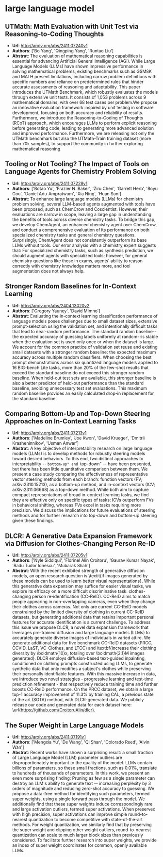 # large language model
## UTMath: Math Evaluation with Unit Test via Reasoning-to-Coding Thoughts
- **Url**: http://arxiv.org/abs/2411.07240v1
- **Authors**: ['Bo Yang', 'Qingping Yang', 'Runtao Liu']
- **Abstrat**: The evaluation of mathematical reasoning capabilities is essential for advancing Artificial General Intelligence (AGI). While Large Language Models (LLMs) have shown impressive performance in solving mathematical problems, existing benchmarks such as GSM8K and MATH present limitations, including narrow problem definitions with specific numbers and reliance on predetermined rules that hinder accurate assessments of reasoning and adaptability. This paper introduces the UTMath Benchmark, which robustly evaluates the models through extensive unit tests. It consists of 1,053 problems across 9 mathematical domains, with over 68 test cases per problem.We propose an innovative evaluation framework inspired by unit testing in software development, focusing on both accuracy and reliability of results. Furthermore, we introduce the Reasoning-to-Coding of Thoughts (RCoT) approach, which encourages LLMs to perform explicit reasoning before generating code, leading to generating more advanced solution and improved performance. Furthermore, we are releasing not only the UTMath benchmark but also the UTMath-Train training dataset (more than 70k samples), to support the community in further exploring mathematical reasoning.





## Tooling or Not Tooling? The Impact of Tools on Language Agents for Chemistry Problem Solving
- **Url**: http://arxiv.org/abs/2411.07228v1
- **Authors**: ['Botao Yu', 'Frazier N. Baker', 'Ziru Chen', 'Garrett Herb', 'Boyu Gou', 'Daniel Adu-Ampratwum', 'Xia Ning', 'Huan Sun']
- **Abstrat**: To enhance large language models (LLMs) for chemistry problem solving, several LLM-based agents augmented with tools have been proposed, such as ChemCrow and Coscientist. However, their evaluations are narrow in scope, leaving a large gap in understanding the benefits of tools across diverse chemistry tasks. To bridge this gap, we develop ChemAgent, an enhanced chemistry agent over ChemCrow, and conduct a comprehensive evaluation of its performance on both specialized chemistry tasks and general chemistry questions. Surprisingly, ChemAgent does not consistently outperform its base LLMs without tools. Our error analysis with a chemistry expert suggests that: For specialized chemistry tasks, such as synthesis prediction, we should augment agents with specialized tools; however, for general chemistry questions like those in exams, agents' ability to reason correctly with chemistry knowledge matters more, and tool augmentation does not always help.





## Stronger Random Baselines for In-Context Learning
- **Url**: http://arxiv.org/abs/2404.13020v2
- **Authors**: ['Gregory Yauney', 'David Mimno']
- **Abstrat**: Evaluating the in-context learning classification performance of language models poses challenges due to small dataset sizes, extensive prompt-selection using the validation set, and intentionally difficult tasks that lead to near-random performance. The standard random baseline--the expected accuracy of guessing labels uniformly at random--is stable when the evaluation set is used only once or when the dataset is large. We account for the common practice of validation set reuse and existing small datasets with a stronger random baseline: the expected maximum accuracy across multiple random classifiers. When choosing the best prompt demonstrations across six quantized language models applied to 16 BIG-bench Lite tasks, more than 20% of the few-shot results that exceed the standard baseline do not exceed this stronger random baseline. When held-out test sets are available, this stronger baseline is also a better predictor of held-out performance than the standard baseline, avoiding unnecessary test set evaluations. This maximum random baseline provides an easily calculated drop-in replacement for the standard baseline.





## Comparing Bottom-Up and Top-Down Steering Approaches on In-Context Learning Tasks
- **Url**: http://arxiv.org/abs/2411.07213v1
- **Authors**: ['Madeline Brumley', 'Joe Kwon', 'David Krueger', 'Dmitrii Krasheninnikov', 'Usman Anwar']
- **Abstrat**: A key objective of interpretability research on large language models (LLMs) is to develop methods for robustly steering models toward desired behaviors. To this end, two distinct approaches to interpretability -- ``bottom-up" and ``top-down" -- have been presented, but there has been little quantitative comparison between them. We present a case study comparing the effectiveness of representative vector steering methods from each branch: function vectors (FV; arXiv:2310.15213), as a bottom-up method, and in-context vectors (ICV; arXiv:2311.06668) as a top-down method. While both aim to capture compact representations of broad in-context learning tasks, we find they are effective only on specific types of tasks: ICVs outperform FVs in behavioral shifting, whereas FVs excel in tasks requiring more precision. We discuss the implications for future evaluations of steering methods and for further research into top-down and bottom-up steering given these findings.





## DLCR: A Generative Data Expansion Framework via Diffusion for Clothes-Changing Person Re-ID
- **Url**: http://arxiv.org/abs/2411.07205v1
- **Authors**: ['Nyle Siddiqui', 'Florinel Alin Croitoru', 'Gaurav Kumar Nayak', 'Radu Tudor Ionescu', 'Mubarak Shah']
- **Abstrat**: With the recent exhibited strength of generative diffusion models, an open research question is \textit{if images generated by these models can be used to learn better visual representations}. While this generative data expansion may suffice for easier visual tasks, we explore its efficacy on a more difficult discriminative task: clothes-changing person re-identification (CC-ReID). CC-ReID aims to match people appearing in non-overlapping cameras, even when they change their clothes across cameras. Not only are current CC-ReID models constrained by the limited diversity of clothing in current CC-ReID datasets, but generating additional data that retains important personal features for accurate identification is a current challenge. To address this issue we propose DLCR, a novel data expansion framework that leverages pre-trained diffusion and large language models (LLMs) to accurately generate diverse images of individuals in varied attire. We generate additional data for five benchmark CC-ReID datasets (PRCC, CCVID, LaST, VC-Clothes, and LTCC) and \textbf{increase their clothing diversity by \boldmath{$10$}x, totaling over \boldmath{$2.1$}M images generated}. DLCR employs diffusion-based text-guided inpainting, conditioned on clothing prompts constructed using LLMs, to generate synthetic data that only modifies a subject's clothes while preserving their personally identifiable features. With this massive increase in data, we introduce two novel strategies - progressive learning and test-time prediction refinement - that respectively reduce training time and further boosts CC-ReID performance. On the PRCC dataset, we obtain a large top-1 accuracy improvement of $11.3\%$ by training CAL, a previous state of the art (SOTA) method, with DLCR-generated data. We publicly release our code and generated data for each dataset here: \url{https://github.com/CroitoruAlin/dlcr}.





## The Super Weight in Large Language Models
- **Url**: http://arxiv.org/abs/2411.07191v1
- **Authors**: ['Mengxia Yu', 'De Wang', 'Qi Shan', 'Colorado Reed', 'Alvin Wan']
- **Abstrat**: Recent works have shown a surprising result: a small fraction of Large Language Model (LLM) parameter outliers are disproportionately important to the quality of the model. LLMs contain billions of parameters, so these small fractions, such as 0.01%, translate to hundreds of thousands of parameters. In this work, we present an even more surprising finding: Pruning as few as a single parameter can destroy an LLM's ability to generate text -- increasing perplexity by 3 orders of magnitude and reducing zero-shot accuracy to guessing. We propose a data-free method for identifying such parameters, termed super weights, using a single forward pass through the model. We additionally find that these super weights induce correspondingly rare and large activation outliers, termed super activations. When preserved with high precision, super activations can improve simple round-to-nearest quantization to become competitive with state-of-the-art methods. For weight quantization, we similarly find that by preserving the super weight and clipping other weight outliers, round-to-nearest quantization can scale to much larger block sizes than previously considered. To facilitate further research into super weights, we provide an index of super weight coordinates for common, openly available LLMs.




